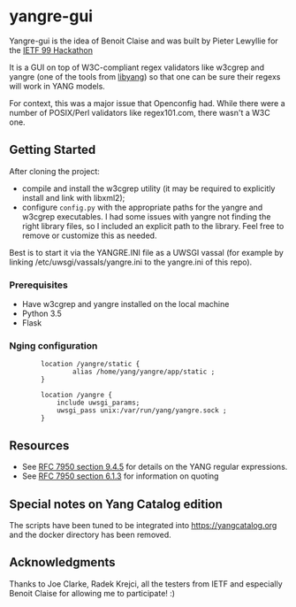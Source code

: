 # yangre-gui

Yangre-gui is the idea of Benoit Claise and was built by Pieter Lewyllie for the [IETF 99 Hackathon](https://www.ietf.org/hackathon/99-hackathon.html)

It is a GUI on top of W3C-compliant regex validators like w3cgrep and yangre (one of the tools from  [libyang](https://github.com/CESNET/libyang)) so that one can be sure their regexs will work in YANG models.

For context, this was a major issue that Openconfig had. While there were a number of POSIX/Perl validators like regex101.com, there wasn't a W3C one.

## Getting Started

After cloning the project:

- compile and install the w3cgrep utility (it may be required to explicitly install and link with libxml2);
- configure `config.py` with the appropriate paths for the yangre and w3cgrep executables. I had some issues with yangre not finding the right library files, so I included an explicit path to the library. Feel free to remove or customize this as needed.

Best is to start it via the YANGRE.INI file as a UWSGI vassal (for example by linking /etc/uwsgi/vassals/yangre.ini to the yangre.ini of this repo).

### Prerequisites

* Have w3cgrep and yangre installed on the local machine
* Python 3.5
* Flask

### Nging configuration
```
        location /yangre/static {
                alias /home/yang/yangre/app/static ;
        }

        location /yangre {
            include uwsgi_params;
            uwsgi_pass unix:/var/run/yang/yangre.sock ;
        }

```

## Resources
* See [RFC 7950 section 9.4.5](https://tools.ietf.org/html/rfc7950#section-9.4.5) for details on the YANG regular expressions.
* See [RFC 7950 section 6.1.3](https://tools.ietf.org/html/rfc7950#section-6.1.3) for information on quoting

## Special notes on Yang Catalog edition

The scripts have been tuned to be integrated into https://yangcatalog.org and the docker directory has been removed.

## Acknowledgments

Thanks to Joe Clarke, Radek Krejci, all the testers from IETF and especially Benoit Claise for allowing me to participate! :)
